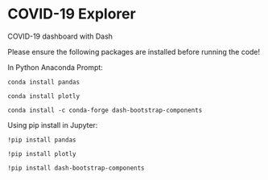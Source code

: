 # COVID-19 Explorer

COVID-19 dashboard with Dash

Please ensure the following packages are installed before running the code!

In Python Anaconda Prompt:

``conda install pandas``

``conda install plotly``

``conda install -c conda-forge dash-bootstrap-components``

Using pip install in Jupyter:

``!pip install pandas``

``!pip install plotly``

``!pip install dash-bootstrap-components``
